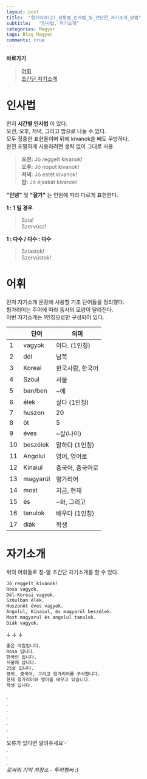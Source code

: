```yaml
---
layout: post
title:  "헝가리어(2)_상황별_인사법_및_간단한_자기소개_방법"
subtitle:   "인사법, 자기소개"
categories: Magyar
tags: Blog Magyar   
comments: true
---
```


**바로가기**          
>[어휘](#어휘)      
[초간단 자기소개](#자기소개)          
    


# 인사법         

먼저 **시간별 인사법** 이 있다.        
오전, 오후, 저녁, 그리고 밤으로 나눌 수 있다.        
모두 정중한 표현들이며 뒤에 kívanok을 빼도 무방하다.        
완전 포멀하게 사용하려면 생략 없이 그대로 사용.        

>**오전:** Jó reggelt kívanok!        
**오후:** Jó nopot kívanok!        
**저녁:** Jó estét kívanok!        
**밤:** Jó éjsakát kívanok!        

**"안녕"** 및 **"잘가"** 는 인원에 따라 다르게 표현한다.        

**1 : 1 일 경우**        
> Szia!        
Szervúsz!        

**1 : 다수 / 다수 : 다수**        
>Sziastok!        
Szervústok!        



# 어휘     

먼저 자기소개 문장에 사용할 기초 단어들을 정리했다.       
헝가리어는 주어에 따라 동사의 모양이 달라진다.            
이번 자기소개는 1인칭으로만 구성되어 있다.          

|  | **단어** | **의미** |         
| ------ | ------ | ------ |     
|1|vagyok|이다. (1인칭)|       
|2|dél|남쪽|          
|3|Koreai|한국사람, 한국어|          
|4|Szöul|서울|        
|5|ban/ben|~에|        
|6|élek|살다 (1인칭)|        
|7|huszon|20|      
|8|öt|5|    
|9|éves|~살(나이)|    
|10|beszélek|말하다 (1인칭)|  
|11|Angolul|영어, 영어로|       
|12|Kínaiul|중국어, 중국어로|     
|13|magyarúl |헝가리어|          
|14|most |지금, 현재|         
|15|és |~와, 그리고|       
|16|tanulok|배우다 (1인칭)|     
|17|diák|학생|        



# 자기소개             

위의 어휘들로 정-말 초간단 자기소개를 할 수 있다.     

~~~sh        
Jó reggelt kívanok!        
Rosa vagyok.        
Dél-Koreai vagyok.       
Szöulban élek.       
Huszonöt éves vagyok.   
Angolul, Kínaiul, és magyarúl beszélek.        
Most magyarul és angolul tanulok.        
Diák vagyok.        
~~~

↓ ↓ ↓        

~~~sh
좋은 아침입니다.
Rosa 입니다.    
한국인 입니다.    
서울에 삽니다.     
25살 입니다.     
영어, 중국어, 그리고 헝가리어를 구사합니다.     
현재 헝가리어와 영어를 배우고 있습니다.     
학생 입니다.    
~~~

.         
.         
.         
.         
.         
.       
.        
오류가 있다면 알려주세요˙ᵕ˙       
.       
.       
.       
_로싸의 기억 저장소 - 투리멤버 :)_
